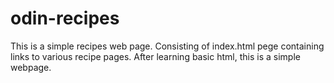 # odin-recipes
This is a simple recipes web page. 
Consisting of index.html pege  containing links to various recipe pages.
After learning basic html, this is a simple webpage.
